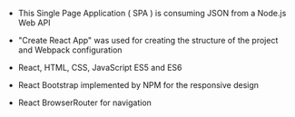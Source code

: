  - This Single Page Application ( SPA ) is consuming JSON from a Node.js Web API
 
 - "Create React App" was used for creating the structure of the project and Webpack configuration</li>
 - React, HTML, CSS, JavaScript ES5 and ES6
 - React Bootstrap implemented by NPM for the responsive design
 - React BrowserRouter for navigation
   
